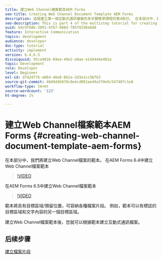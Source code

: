 ```yaml
---
title: 建立Web Channel檔案範本AEM Forms
seo-title: Creating Web Channel Document Template AEM Forms
description: 這是建立第一個互動式通訊檔案的多步驟教學課程的第4部分。 在本部分中，我們將建立Web Channel檔案的範本。
seo-description: This is part 4 of the multistep tutorial for creating your first interactive communications document. In this part, we will create a template for web channel document.
uuid: b4c9f68b-3091-4f87-988d-705f0296a8d8
feature: Interactive Communication
topics: development
audience: developer
doc-type: tutorial
activity: implement
version: 6.4,6.5
discoiquuid: 95ca401b-69ea-49e2-a9ae-e144444e481e
topic: Development
role: Developer
level: Beginner
exl-id: d742d77b-a064-46e8-862a-2d3e1cc56f63
source-git-commit: 48d9ddb870c0e4cd001ae49a3f0e9c547407c1e8
workflow-type: tm+mt
source-wordcount: '123'
ht-degree: 1%

---
```


# 建立Web Channel檔案範本AEM Forms {#creating-web-channel-document-template-aem-forms}

在本部分中，我們將建立Web Channel檔案的範本。
在AEM Forms 6.4中建立Web Channel檔案範本
>[!VIDEO](https://video.tv.adobe.com/v/22342?quality=12&learn=on)

在AEM Forms 6.5中建立Web Channel檔案範本
>[!VIDEO](https://video.tv.adobe.com/v/27807?quality=12&learn=on)

範本將具有目標區域/預留位置，可容納各種檔案片段。 例如，範本可以有標誌的目標區域和文字內容的另一個目標區域。

建立Web Channel檔案範本後，您就可以根據範本建立互動式通訊檔案。

## 后续步骤

[建立檔案片段](./partfive.md)
